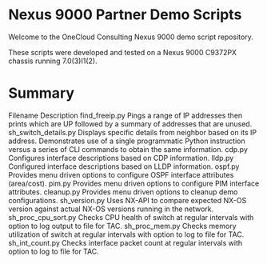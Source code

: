 Nexus 9000 Partner Demo Scripts
===============================
Welcome to the OneCloud Consulting Nexus 9000 demo script repository.

These scripts were developed and tested on a Nexus 9000 C9372PX chassis running 7.0(3)I1(2).

Summary
=======
Filename              Description
find_freeip.py        Pings a range of IP addresses then prints which are UP followed by a summary of addresses that are unused.
sh_switch_details.py  Displays specific details from neighbor based on its IP address. Demonstrates use of a single programmatic Python instruction versus a series of CLI commands to obtain the same information.
cdp.py                Configures interface descriptions based on CDP information.
lldp.py               Configured interface descriptions based on LLDP information.
ospf.py               Provides menu driven options to configure OSPF interface attributes (area/cost).
pim.py                Provides menu driven options to configure PIM  interface attributes.
cleanup.py            Provides menu driven options to cleanup demo configurations.
sh_version.py         Uses NX-API to compare expected NX-OS version against actual NX-OS versions running in the network.
sh_proc_cpu_sort.py   Checks CPU health of switch at regular intervals with option to log output to file for TAC.
sh_proc_mem.py        Checks memory utilization of switch at regular intervals with option to log to file for TAC.
sh_int_count.py       Checks interface packet count at regular intervals with option to log to file for TAC.

